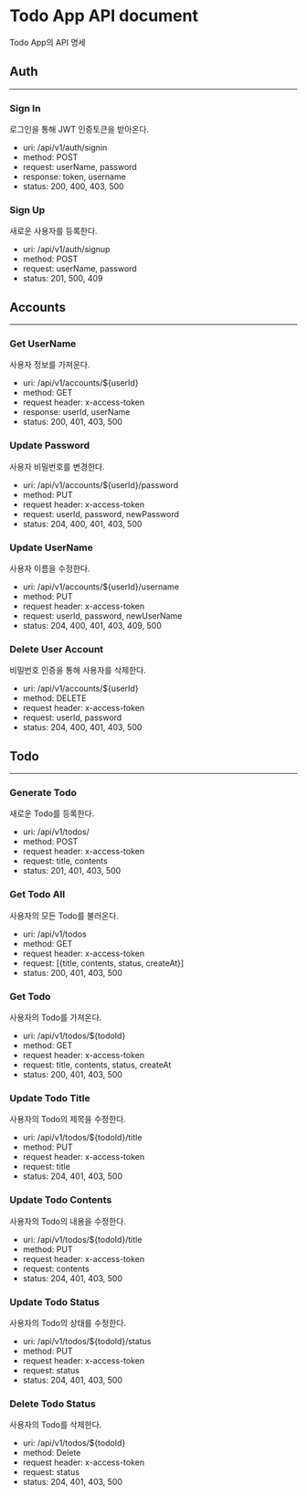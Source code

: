 # Todo App API document
Todo App의 API 명세

## Auth
---

### Sign In
로그인을 통해 JWT 인증토큰을 받아온다.

- uri: /api/v1/auth/signin
- method: POST
- request: userName, password
- response: token, username
- status: 200, 400, 403, 500

### Sign Up
새로운 사용자를 등록한다.

- uri: /api/v1/auth/signup
- method: POST
- request: userName, password
- status: 201, 500, 409

## Accounts
---

### Get UserName
사용자 정보를 가져운다.

- uri: /api/v1/accounts/${userId}
- method: GET
- request header: x-access-token
- response: userId, userName
- status: 200, 401, 403, 500

### Update Password
사용자 비밀번호를 변경한다.

- uri: /api/v1/accounts/${userId}/password
- method: PUT
- request header: x-access-token
- request: userId, password, newPassword
- status: 204, 400, 401, 403, 500

### Update UserName
사용자 이름을 수정한다.

- uri: /api/v1/accounts/${userId}/username
- method: PUT
- request header: x-access-token
- request: userId, password, newUserName
- status: 204, 400, 401, 403, 409, 500

### Delete User Account
비밀번호 인증을 통해 사용자를 삭제한다.

- uri: /api/v1/accounts/${userId}
- method: DELETE
- request header: x-access-token
- request: userId, password
- status: 204, 400, 401, 403, 500

## Todo
---

### Generate Todo
새로운 Todo를 등록한다.

- uri: /api/v1/todos/
- method: POST
- request header: x-access-token
- request: title, contents
- status: 201, 401, 403, 500

### Get Todo All
사용자의 모든 Todo를 불러온다.

- uri: /api/v1/todos
- method: GET
- request header: x-access-token
- request: [{title, contents, status, createAt}]
- status: 200, 401, 403, 500

### Get Todo
사용자의 Todo를 가져온다.

- uri: /api/v1/todos/${todoId}
- method: GET
- request header: x-access-token
- request: title, contents, status, createAt
- status: 200, 401, 403, 500

### Update Todo Title
사용자의 Todo의 제목을 수정한다.

- uri: /api/v1/todos/${todoId}/title
- method: PUT
- request header: x-access-token
- request: title
- status: 204, 401, 403, 500

### Update Todo Contents
사용자의 Todo의 내용을 수정한다.

- uri: /api/v1/todos/${todoId}/title
- method: PUT
- request header: x-access-token
- request: contents
- status: 204, 401, 403, 500

### Update Todo Status
사용자의 Todo의 상태를 수정한다.

- uri: /api/v1/todos/${todoId}/status
- method: PUT
- request header: x-access-token
- request: status
- status: 204, 401, 403, 500

### Delete Todo Status
사용자의 Todo를 삭제한다.

- uri: /api/v1/todos/${todoId}
- method: Delete
- request header: x-access-token
- request: status
- status: 204, 401, 403, 500
